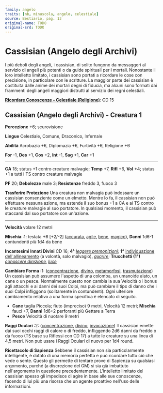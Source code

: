 ```yaml
---
family: angelo
traits: [nb, minuscola, angelo, celestiale]
source: Bestiario, pag. 13
original-name: TODO
original-srd: TODO
---
```


# Cassisian (Angelo degli Archivi)

I più deboli degli angeli, i cassisian, di solito fungono da messaggeri al
servizio di angeli più potenti o da guide spirituali per i mortali. Nonostante
il loro intelletto limitato, i cassisian sono portati a ricordare le cose con
precisione, in particolare con le scritture. La maggior parte dei cassisian è
costituita dalle anime dei mortali degni di fiducia, ma alcuni sono formati dai
frammenti degli angeli maggiori distrutti al servizio dei regni celestiali.

**[Ricordare Conoscenze - Celestiale (Religione)](/azioni/ricordare-conoscenze)**:
CD 15

## Cassisian (Angelo degli Archivi) - Creatura 1

**Percezione** +6; scurovisione

**Lingue** Celestiale, Comune, Draconico, Infernale

**Abilità** Acrobazia +6, Diplomazia +6, Furtività +6, Religione +6

**For** -1, **Des** +1, **Cos** +2, **Int** -1, **Sag** +1, **Car** +1

---

**CA** 18; status +1 contro creature malvagie; **Temp** +7, **Rifl** +6, **Vol**
+4; status +1 a tutti i TS contro creature malvagie

**PF** 20; **Debolezze** male 3; **Resistenze** freddo 3, fuoco 3

**Trasferire Protezione** Una creatura non malvagia può indossare un cassisian
consenziente come un elmetto. Mentre lo fa, il cassisian non può effettuare
nessuna azione, ma estende il suo bonus +1 a CA e ai TS contro le creature
malvagie al suo portatore. ln qualsiasi momento, il cassisian può staccarsi dal
suo portatore con un'azione.

---

**Velocità** volare 12 metri

**Mischia** :1: testata +6 \[+2/-2] ([accurata](/tratti/accurata),
[agile](/tratti/agile), [bene](/tratti/bene), [magico](/tratti/magico)),
**Danni** 1d6-1 contundenti più 1d4 da bene

**Incantesimi Innati Divini** CD 16; **4°**
_[leggere premonizioni](/incantesimi/leggere-premonizioni)_; **1°**
[individuazione dell'allineamento](/incantesimi/individuazione-dellallineamento)
(a volontà, solo malvagio), _[guarire](/incantesimi/guarire)_; **Trucchetti
(1°)** _[conoscere direzione](/incantesimi/conoscere-direzione)_,
_[luce](/incantesimi/luce)_

**Cambiare Forma** :1: ([concentrazione](/tratti/concentrazione),
[divino](/tratti/divino), [metamorfosi](/tratti/metamorfosi),
[trasmutazione](/tratti/trasmutazione)) Un cassisian può assumere l'aspetto di
una colomba, un umanoide alato, un cane o un pesce. Normalmente questo non
cambia la sua Velocità o i bonus agli attacchi e ai danni dei suoi Colpi, ma può
cambiare il tipo di danno che i suoi Colpi infliggono (solitamente in
contundenti). Ogni ulteriore cambiamento relativo a una forma specifica è
elencato di seguito.

- **Cane** taglia Piccola; fiuto (impreciso) 9 metri, Velocità 12 metri;
  **Mischia** fauci +7, **Danni** 1d6+2 perforanti più Gettare a Terra
- **Pesce** Velocità di nuotare 9 metri

**Raggi Oculari** :2: ([concentrazione](/tratti/concentrazione),
[divino](/tratti/divino), [invocazione](/tratti/invocazione)) Il cassisian
emette dai suoi occhi raggi di calore o di freddo, infliggendo 2d6 danni da
freddo o da fuoco (TS base su Riflessi con CD 17) a tutte le creature su una
linea di 4,5 metri. Non può usare i Raggi Oculari di nuovo per 1d4 round.

**Ricettacolo di Sapienza** Sebbene il cassisian non sia particolarmente
intelligente, è dotato di una memoria perfetta e può ricordare tutto ciò che
vede o sente. Questo gli permette di tentare prove di Sapienza su qualsiasi
argomento, purché (a discrezione del GM) si sia già imbattuto nell'argomento in
questione precedentemente. L'intelletto limitato del cassisian spesso gli
impedisce di agire in base alle sue conoscenze, facendo di lui più una risorsa
che un agente proattivo nell'uso delle informazioni.
